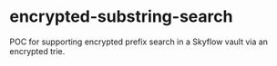 # encrypted-substring-search
POC for supporting encrypted prefix search in a Skyflow vault via an encrypted trie.
